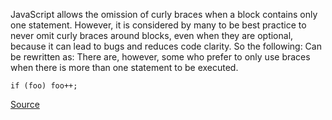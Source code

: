 JavaScript allows the omission of curly braces when a block contains only one statement. However, it is considered by many to be best practice to never omit curly braces around blocks, even when they are optional, because it can lead to bugs and reduces code clarity. So the following:
Can be rewritten as:
There are, however, some who prefer to only use braces when there is more than one statement to be executed.

```
if (foo) foo++;

```

[Source](http://eslint.org/docs/rules/curly)
